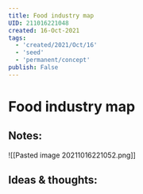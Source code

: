 ```yaml
---
title: Food industry map
UID: 211016221048
created: 16-Oct-2021
tags:
  - 'created/2021/Oct/16'
  - 'seed'
  - 'permanent/concept'
publish: False
---
```

# Food industry map

## Notes:
![[Pasted image 20211016221052.png]]

## Ideas & thoughts:



